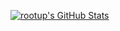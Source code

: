 [![rootup's GitHub Stats](https://github-readme-stats.vercel.app/api?username=rootup)](https://github.com/rootup)
